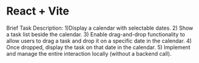 # React + Vite

Brief Task Description:
1)Display a calendar with selectable dates.
2) Show a task list beside the calendar.
3) Enable drag-and-drop functionality to allow users to drag a task and drop it on a specific date in the calendar.
4) Once dropped, display the task on that date in the calendar.
5) Implement and manage the entire interaction locally (without a backend call).